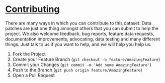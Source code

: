 # [Contributing]()

There are many ways in which you can contribute to this dataset.
Data patches are just one thing amongst others that you can submit to help the
project. We also welcome feedback, bug reports, feature data requests, documentation 
improvements, advocating, data testing and many different things. 
Just talk to us if you want to help, and we will help you help us. 

1. Fork the Project
2. Create your Feature Branch (`git checkout -b feature/AmazingFeature`)
3. Commit your Changes (`git commit -m 'Add some AmazingFeature'`)
4. Push to the Branch (`git push origin feature/AmazingFeature`)
5. Open a Pull Request
